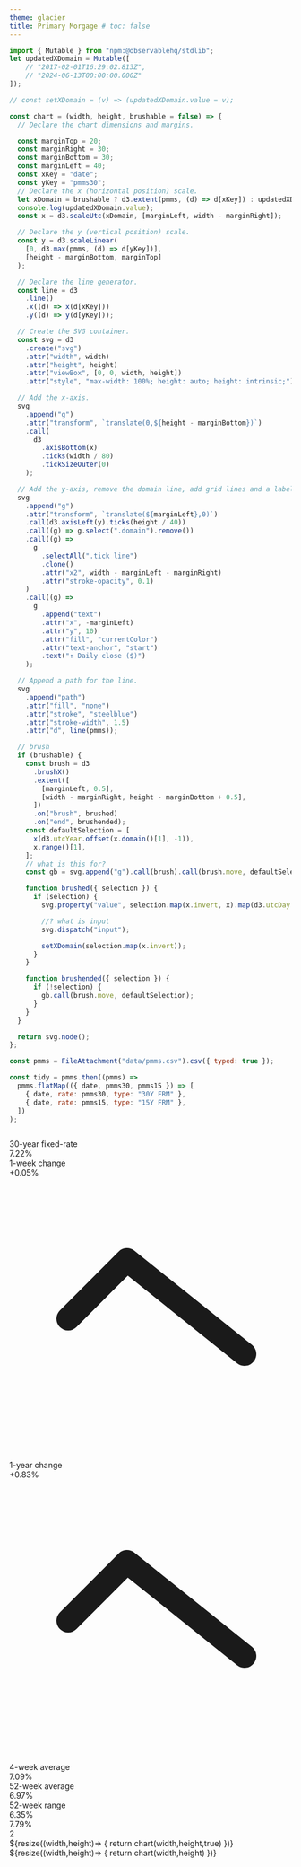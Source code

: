 ```yaml
---
theme: glacier
title: Primary Morgage # toc: false
---
```


<script src="https://cdn.tailwindcss.com"></script>

```js
import { Mutable } from "npm:@observablehq/stdlib";
let updatedXDomain = Mutable([
    // "2017-02-01T16:29:02.813Z",
    // "2024-06-13T00:00:00.000Z"
]);

// const setXDomain = (v) => (updatedXDomain.value = v);
```

```js
const chart = (width, height, brushable = false) => {
  // Declare the chart dimensions and margins.

  const marginTop = 20;
  const marginRight = 30;
  const marginBottom = 30;
  const marginLeft = 40;
  const xKey = "date";
  const yKey = "pmms30";
  // Declare the x (horizontal position) scale.
  let xDomain = brushable ? d3.extent(pmms, (d) => d[xKey]) : updatedXDomain;
  console.log(updatedXDomain.value);
  const x = d3.scaleUtc(xDomain, [marginLeft, width - marginRight]);

  // Declare the y (vertical position) scale.
  const y = d3.scaleLinear(
    [0, d3.max(pmms, (d) => d[yKey])],
    [height - marginBottom, marginTop]
  );

  // Declare the line generator.
  const line = d3
    .line()
    .x((d) => x(d[xKey]))
    .y((d) => y(d[yKey]));

  // Create the SVG container.
  const svg = d3
    .create("svg")
    .attr("width", width)
    .attr("height", height)
    .attr("viewBox", [0, 0, width, height])
    .attr("style", "max-width: 100%; height: auto; height: intrinsic;");

  // Add the x-axis.
  svg
    .append("g")
    .attr("transform", `translate(0,${height - marginBottom})`)
    .call(
      d3
        .axisBottom(x)
        .ticks(width / 80)
        .tickSizeOuter(0)
    );

  // Add the y-axis, remove the domain line, add grid lines and a label.
  svg
    .append("g")
    .attr("transform", `translate(${marginLeft},0)`)
    .call(d3.axisLeft(y).ticks(height / 40))
    .call((g) => g.select(".domain").remove())
    .call((g) =>
      g
        .selectAll(".tick line")
        .clone()
        .attr("x2", width - marginLeft - marginRight)
        .attr("stroke-opacity", 0.1)
    )
    .call((g) =>
      g
        .append("text")
        .attr("x", -marginLeft)
        .attr("y", 10)
        .attr("fill", "currentColor")
        .attr("text-anchor", "start")
        .text("↑ Daily close ($)")
    );

  // Append a path for the line.
  svg
    .append("path")
    .attr("fill", "none")
    .attr("stroke", "steelblue")
    .attr("stroke-width", 1.5)
    .attr("d", line(pmms));

  // brush
  if (brushable) {
    const brush = d3
      .brushX()
      .extent([
        [marginLeft, 0.5],
        [width - marginRight, height - marginBottom + 0.5],
      ])
      .on("brush", brushed)
      .on("end", brushended);
    const defaultSelection = [
      x(d3.utcYear.offset(x.domain()[1], -1)),
      x.range()[1],
    ];
    // what is this for?
    const gb = svg.append("g").call(brush).call(brush.move, defaultSelection);

    function brushed({ selection }) {
      if (selection) {
        svg.property("value", selection.map(x.invert, x).map(d3.utcDay.round));

        //? what is input
        svg.dispatch("input");

        setXDomain(selection.map(x.invert));
      }
    }

    function brushended({ selection }) {
      if (!selection) {
        gb.call(brush.move, defaultSelection);
      }
    }
  }

  return svg.node();
};
```

```js
const pmms = FileAttachment("data/pmms.csv").csv({ typed: true });

const tidy = pmms.then((pmms) =>
  pmms.flatMap(({ date, pmms30, pmms15 }) => [
    { date, rate: pmms30, type: "30Y FRM" },
    { date, rate: pmms15, type: "15Y FRM" },
  ])
);
```

<!--! Big Step/Line Chart -->

```js

```

<section class="grid grid-cols-3 grid-rows-4 gap-4">
  <div class="card bg-white p-6 rounded-lg shadow-lg max-w-sm w-full">
    <!-- Title and Rate -->
    <div class="text-blue-500 text-lg font-semibold">30-year fixed-rate</div>
    <div class="text-gray-900 text-5xl font-bold mt-1">7.22%</div>
    <!-- Changes -->
    <div class="mt-4">
      <div class="flex justify-between text-sm text-gray-600">
        <div>1-week change</div>
        <div class="flex items-center">
          <span class="text-green-500">+0.05%</span>
          <svg
            class="w-4 h-4 text-green-500 ml-1"
            fill="none"
            stroke="currentColor"
            viewBox="0 0 24 24"
            ><path
              stroke-linecap="round"
              stroke-linejoin="round"
              stroke-width="2"
              d="M5 12l5-5L20 15"
            ></path></svg>
        </div>
      </div>
      <div class="flex justify-between text-sm text-gray-600 mt-1">
        <div>1-year change</div>
        <div class="flex items-center">
          <span class="text-green-500">+0.83%</span>
          <svg
            class="w-4 h-4 text-green-500 ml-1"
            fill="none"
            stroke="currentColor"
            viewBox="0 0 24 24"
            ><path
              stroke-linecap="round"
              stroke-linejoin="round"
              stroke-width="2"
              d="M5 12l5-5L20 15"
            ></path></svg>
        </div>
      </div>
    </div>
  <!-- Averages -->
    <div class="mt-4">
      <div class="flex justify-between text-sm text-gray-600">
        <div>4-week average</div>
        <div class="text-gray-900">7.09%</div>
      </div>
      <div class="flex justify-between text-sm text-gray-600 mt-1">
        <div>52-week average</div>
        <div class="text-gray-900">6.97%</div>
      </div>
    </div>
   <!-- Range Bar -->
    <div class="mt-6">
      <div class="text-gray-500 text-sm">52-week range</div>
      <div class="relative mt-2">
        <div class="h-1 bg-gray-300 relative flex justify-between">
          <div class="bg-gray-700 h-full w-0.5" style="left: 20%;"></div>
          <div class="bg-gray-700 h-full w-0.5" style="left: 40%;"></div>
          <div class="bg-gray-700 h-full w-0.5" style="left: 60%;"></div>
          <div class="bg-gray-700 h-full w-0.5" style="left: 80%;"></div>
          <div class="bg-blue-500 h-full w-0.5 absolute left-2/3"></div>
        </div>
        <div class="absolute top-2 left-0 text-xs text-gray-600">6.35%</div>
        <div class="absolute top-2 right-0 text-xs text-gray-600">7.79%</div>
      </div>
    </div>
  </div>

  <div class="card col-start-1 row-start-2">2</div>
  <div class="card col-span-3 row-span-3 col-start-1 row-start-3">${resize((width,height)=> {
    return chart(width,height,true)
  })}</div>
  <div class="card col-span-2 row-span-2 col-start-2 row-start-1">${resize((width,height)=> {
    return chart(width,height)
  })}</div>
</section>

